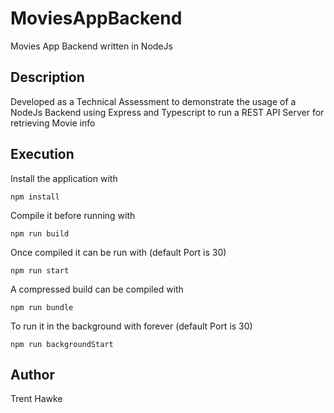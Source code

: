 # MoviesAppBackend
Movies App Backend written in NodeJs

## Description
Developed as a Technical Assessment to demonstrate the usage of a NodeJs Backend using Express and Typescript to run a REST API Server for retrieving Movie info

## Execution

Install the application with
```
npm install
```

Compile it before running with
```
npm run build
```

Once compiled it can be run with (default Port is 30)
```
npm run start
```

A compressed build can be compiled with
```
npm run bundle
```

To run it in the background with forever (default Port is 30)
```
npm run backgroundStart
```

## Author

Trent Hawke
